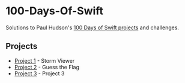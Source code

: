# 100-Days-Of-Swift
Solutions to Paul Hudson's [100 Days of Swift projects](https://www.hackingwithswift.com/100) and challenges.

Projects                                                                                                                                                          
---   
- [Project 1](Project1) - Storm Viewer
- [Project 2](Project2) - Guess the Flag
- [Project 3](Project3) - Project 3
